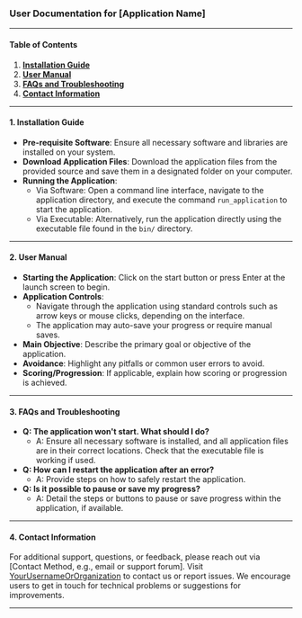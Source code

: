 ### User Documentation for [Application Name]
___

#### Table of Contents
1. **[Installation Guide](#1-installation-guide)**
2. **[User Manual](#2-user-manual)**
3. **[FAQs and Troubleshooting](#3-faqs-and-troubleshooting)**
4. **[Contact Information](#4-contact-information)**

---

#### 1. Installation Guide
- **Pre-requisite Software**: Ensure all necessary software and libraries are installed on your system.
- **Download Application Files**: Download the application files from the provided source and save them in a designated folder on your computer.
- **Running the Application**: 
  - Via Software: Open a command line interface, navigate to the application directory, and execute the command `run_application` to start the application.
  - Via Executable: Alternatively, run the application directly using the executable file found in the `bin/` directory.

---

#### 2. User Manual
- **Starting the Application**: Click on the start button or press Enter at the launch screen to begin.
- **Application Controls**:
  - Navigate through the application using standard controls such as arrow keys or mouse clicks, depending on the interface.
  - The application may auto-save your progress or require manual saves.
- **Main Objective**: Describe the primary goal or objective of the application.
- **Avoidance**: Highlight any pitfalls or common user errors to avoid.
- **Scoring/Progression**: If applicable, explain how scoring or progression is achieved.

---

#### 3. FAQs and Troubleshooting
- **Q: The application won't start. What should I do?**
  - A: Ensure all necessary software is installed, and all application files are in their correct locations. Check that the executable file is working if used.
- **Q: How can I restart the application after an error?**
  - A: Provide steps on how to safely restart the application.
- **Q: Is it possible to pause or save my progress?**
  - A: Detail the steps or buttons to pause or save progress within the application, if available.

---

#### 4. Contact Information
For additional support, questions, or feedback, please reach out via [Contact Method, e.g., email or support forum]. Visit [YourUsernameOrOrganization](https://yourwebsite.com) to contact us or report issues. We encourage users to get in touch for technical problems or suggestions for improvements.

---